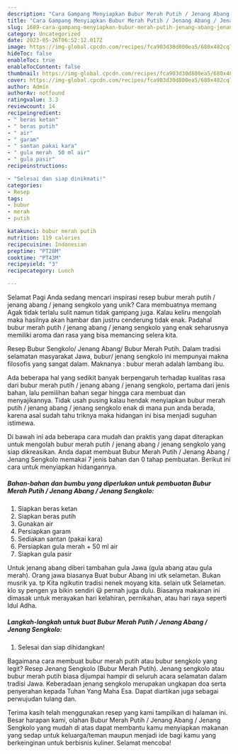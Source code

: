 ```yaml
---
description: "Cara Gampang Menyiapkan Bubur Merah Putih / Jenang Abang / Jenang Sengkolo yang Lezat, Lezat"
title: "Cara Gampang Menyiapkan Bubur Merah Putih / Jenang Abang / Jenang Sengkolo yang Lezat, Lezat"
slug: 1689-cara-gampang-menyiapkan-bubur-merah-putih-jenang-abang-jenang-sengkolo-yang-lezat-lezat
category: Uncategorized
date: 2023-05-26T06:52:12.017Z
image: https://img-global.cpcdn.com/recipes/fca903d30d800ea5/680x482cq70/bubur-merah-putih-jenang-abang-jenang-sengkolo-foto-resep-utama.jpg
hideToc: false
enableToc: true
enableTocContent: false
thumbnail: https://img-global.cpcdn.com/recipes/fca903d30d800ea5/680x482cq70/bubur-merah-putih-jenang-abang-jenang-sengkolo-foto-resep-utama.jpg
cover: https://img-global.cpcdn.com/recipes/fca903d30d800ea5/680x482cq70/bubur-merah-putih-jenang-abang-jenang-sengkolo-foto-resep-utama.jpg
author: Admin
authorAv: notfound
ratingvalue: 3.3
reviewcount: 14
recipeingredient:
- " beras ketan"
- " beras putih"
- " air"
- " garam"
- " santan pakai kara"
- " gula merah  50 ml air"
- " gula pasir"
recipeinstructions:

- "Selesai dan siap dinikmati!"
categories:
- Resep
tags:
- bubur
- merah
- putih

katakunci: bubur merah putih 
nutrition: 119 calories
recipecuisine: Indonesian
preptime: "PT20M"
cooktime: "PT43M"
recipeyield: "3"
recipecategory: Lunch

---
```



Selamat Pagi Anda sedang mencari inspirasi resep bubur merah putih / jenang abang / jenang sengkolo yang unik? Cara membuatnya memang Agak tidak terlalu sulit namun tidak gampang juga. Kalau keliru mengolah maka hasilnya akan hambar dan justru cenderung tidak enak. Padahal bubur merah putih / jenang abang / jenang sengkolo yang enak seharusnya memiliki aroma dan rasa yang bisa memancing selera kita.


Resep Bubur Sengkolo/ Jenang Abang/ Bubur Merah Putih. Dalam tradisi selamatan masyarakat Jawa, bubur/ jenang sengkolo ini mempunyai makna filosofis yang sangat dalam. Maknanya : bubur merah adalah lambang ibu.

Ada beberapa hal yang sedikit banyak berpengaruh terhadap kualitas rasa dari bubur merah putih / jenang abang / jenang sengkolo, pertama dari jenis bahan, lalu pemilihan bahan segar hingga cara membuat dan menyajikannya. Tidak usah pusing kalau hendak menyiapkan bubur merah putih / jenang abang / jenang sengkolo enak di mana pun anda berada, karena asal sudah tahu triknya maka hidangan ini bisa menjadi suguhan istimewa.


Di bawah ini ada beberapa cara mudah dan praktis yang dapat diterapkan untuk mengolah bubur merah putih / jenang abang / jenang sengkolo yang siap dikreasikan. Anda dapat membuat Bubur Merah Putih / Jenang Abang / Jenang Sengkolo memakai 7 jenis bahan dan 0 tahap pembuatan. Berikut ini cara untuk menyiapkan hidangannya.

<!--inarticleads1-->

##### Bahan-bahan dan bumbu yang diperlukan untuk pembuatan Bubur Merah Putih / Jenang Abang / Jenang Sengkolo:

1. Siapkan  beras ketan
1. Siapkan  beras putih
1. Gunakan  air
1. Persiapkan  garam
1. Sediakan  santan (pakai kara)
1. Persiapkan  gula merah + 50 ml air
1. Siapkan  gula pasir


Untuk jenang abang diberi tambahan gula Jawa (gula abang atau gula merah). Orang jawa biasanya Buat bubur Abang ini utk selametan. Bukan musrik ya. tp Kita ngikutin tradisi nenek moyang kita. selain utk Selametan. klo sy pengen ya bikin sendiri 😃 pernah juga dulu. Biasanya makanan ini dimasak untuk merayakan hari kelahiran, pernikahan, atau hari raya seperti Idul Adha. 

<!--inarticleads2-->

##### Langkah-langkah untuk buat Bubur Merah Putih / Jenang Abang / Jenang Sengkolo:


1. Selesai dan siap dihidangkan!

Bagaimana cara membuat bubur merah putih atau bubur sengkolo yang legit? Resep Jenang Sengkolo (Bubur Merah Putih). Jenang sengkolo atau bubur merah putih biasa dijumpai hampir di seluruh acara selamatan dalam tradisi Jawa. Keberadaan jenang sengkolo merupakan ungkapan doa serta penyerahan kepada Tuhan Yang Maha Esa. Dapat diartikan juga sebagai perwujudan tulang dan. 

Terima kasih telah menggunakan resep yang kami tampilkan di halaman ini. Besar harapan kami, olahan Bubur Merah Putih / Jenang Abang / Jenang Sengkolo yang mudah di atas dapat membantu kamu menyiapkan makanan yang sedap untuk keluarga/teman maupun menjadi ide bagi kamu yang berkeinginan untuk berbisnis kuliner. Selamat mencoba!
